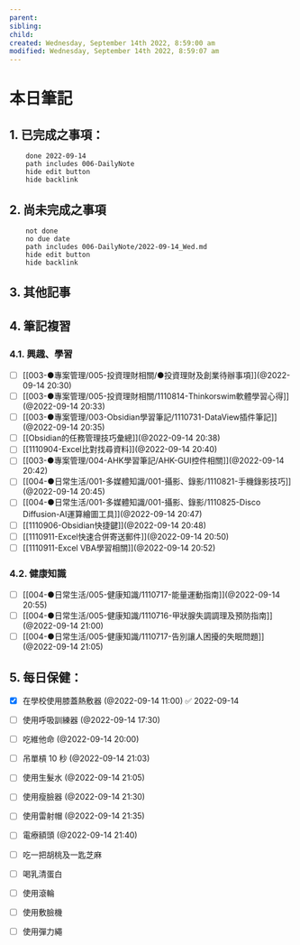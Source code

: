 ```yaml
---
parent: 
sibling: 
child: 
created: Wednesday, September 14th 2022, 8:59:00 am
modified: Wednesday, September 14th 2022, 8:59:07 am
---
```


# 本日筆記


## 1. 已完成之事項：
```tasks
	done 2022-09-14
	path includes 006-DailyNote
	hide edit button 
	hide backlink
```

## 2. 尚未完成之事項
```tasks
	not done
	no due date
	path includes 006-DailyNote/2022-09-14_Wed.md
	hide edit button 
	hide backlink
```

## 3. 其他記事

## 4. 筆記複習
### 4.1. 興趣、學習
- [ ] [[003-●專案管理/005-投資理財相關/●投資理財及創業待辦事項]](@2022-09-14 20:30)
- [ ] [[003-●專案管理/005-投資理財相關/1110814-Thinkorswim軟體學習心得]](@2022-09-14 20:33)
- [ ] [[003-●專案管理/003-Obsidian學習筆記/1110731-DataView插件筆記]](@2022-09-14 20:35)
- [ ] [[Obsidian的任務管理技巧彙總]](@2022-09-14 20:38)
- [ ] [[1110904-Excel比對找尋資料]](@2022-09-14 20:40)
- [ ] [[003-●專案管理/004-AHK學習筆記/AHK-GUI控件相關]](@2022-09-14 20:42)
- [ ] [[004-●日常生活/001-多媒體知識/001-攝影、錄影/1110821-手機錄影技巧]](@2022-09-14 20:45)
- [ ] [[004-●日常生活/001-多媒體知識/001-攝影、錄影/1110825-Disco Diffusion-AI運算繪圖工具]](@2022-09-14 20:47)
- [ ] [[1110906-Obsidian快捷鍵]](@2022-09-14 20:48)
- [ ] [[1110911-Excel快速合併寄送郵件]](@2022-09-14 20:50)
- [ ] [[1110911-Excel VBA學習相關]](@2022-09-14 20:52)

### 4.2. 健康知識
- [ ] [[004-●日常生活/005-健康知識/1110717-能量運動指南]](@2022-09-14 20:55)
- [ ] [[004-●日常生活/005-健康知識/1110716-甲狀腺失調調理及預防指南]](@2022-09-14 21:00)
- [ ] [[004-●日常生活/005-健康知識/1110717-告別讓人困擾的失眠問題]](@2022-09-14 21:05)

## 5. 每日保健：
- [x] 在學校使用膝蓋熱敷器 (@2022-09-14 11:00) ✅ 2022-09-14
- [ ] 使用呼吸訓練器 (@2022-09-14 17:30)
- [ ] 吃維他命 (@2022-09-14 20:00)
- [ ] 吊單槓 10 秒 (@2022-09-14 21:03)
- [ ] 使用生髮水 (@2022-09-14 21:05)
- [ ] 使用瘦臉器 (@2022-09-14 21:30)
- [ ] 使用雷射帽 (@2022-09-14 21:35)
- [ ] 電療額頭 (@2022-09-14 21:40)
- [ ] 吃一把胡桃及一匙芝麻
- [ ] 喝乳清蛋白
- [ ] 使用滾輪
- [ ] 使用敷臉機
- [ ] 使用彈力繩



